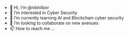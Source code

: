 - 👋 Hi, I’m @nikhilbor
- 👀 I’m interested in Cyber Security
- 🌱 I’m currently learning AI and Blockchain cyber security
- 💞️ I’m looking to collaborate on new avenues
- 📫 How to reach me ...

<!---
nikhilbor/nikhilbor is a ✨ special ✨ repository because its `README.md` (this file) appears on your GitHub profile.
You can click the Preview link to take a look at your changes.
--->
